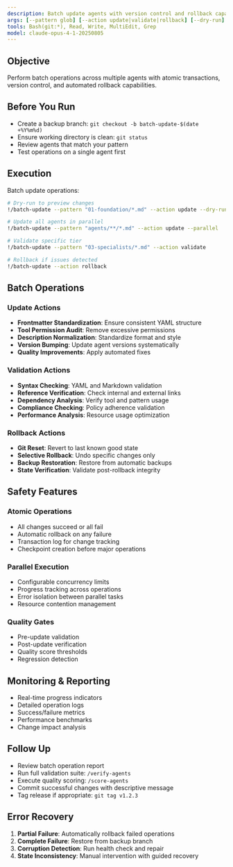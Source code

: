 ```yaml
---
description: Batch update agents with version control and rollback capability
args: [--pattern glob] [--action update|validate|rollback] [--dry-run] [--parallel]
tools: Bash(git:*), Read, Write, MultiEdit, Grep
model: claude-opus-4-1-20250805
---
```


## Objective
Perform batch operations across multiple agents with atomic transactions, version control, and automated rollback capabilities.

## Before You Run
- Create a backup branch: `git checkout -b batch-update-$(date +%Y%m%d)`
- Ensure working directory is clean: `git status`
- Review agents that match your pattern
- Test operations on a single agent first

## Execution
Batch update operations:

```bash
# Dry-run to preview changes
!/batch-update --pattern "01-foundation/*.md" --action update --dry-run

# Update all agents in parallel
!/batch-update --pattern "agents/**/*.md" --action update --parallel

# Validate specific tier
!/batch-update --pattern "03-specialists/*.md" --action validate

# Rollback if issues detected
!/batch-update --action rollback
```

## Batch Operations

### Update Actions
- **Frontmatter Standardization**: Ensure consistent YAML structure
- **Tool Permission Audit**: Remove excessive permissions
- **Description Normalization**: Standardize format and style
- **Version Bumping**: Update agent versions systematically
- **Quality Improvements**: Apply automated fixes

### Validation Actions
- **Syntax Checking**: YAML and Markdown validation
- **Reference Verification**: Check internal and external links
- **Dependency Analysis**: Verify tool and pattern usage
- **Compliance Checking**: Policy adherence validation
- **Performance Analysis**: Resource usage optimization

### Rollback Actions
- **Git Reset**: Revert to last known good state
- **Selective Rollback**: Undo specific changes only
- **Backup Restoration**: Restore from automatic backups
- **State Verification**: Validate post-rollback integrity

## Safety Features

### Atomic Operations
- All changes succeed or all fail
- Automatic rollback on any failure
- Transaction log for change tracking
- Checkpoint creation before major operations

### Parallel Execution
- Configurable concurrency limits
- Progress tracking across operations
- Error isolation between parallel tasks
- Resource contention management

### Quality Gates
- Pre-update validation
- Post-update verification
- Quality score thresholds
- Regression detection

## Monitoring & Reporting
- Real-time progress indicators
- Detailed operation logs
- Success/failure metrics
- Performance benchmarks
- Change impact analysis

## Follow Up
- Review batch operation report
- Run full validation suite: `/verify-agents`
- Execute quality scoring: `/score-agents`
- Commit successful changes with descriptive message
- Tag release if appropriate: `git tag v1.2.3`

## Error Recovery
1. **Partial Failure**: Automatically rollback failed operations
2. **Complete Failure**: Restore from backup branch
3. **Corruption Detection**: Run health check and repair
4. **State Inconsistency**: Manual intervention with guided recovery
